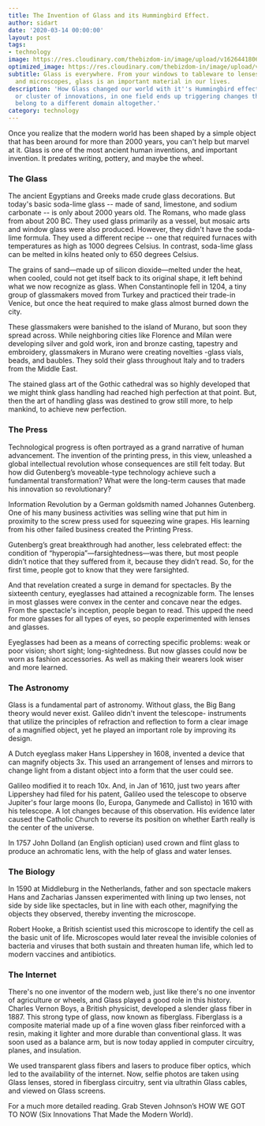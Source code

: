 ```yaml
---
title: The Invention of Glass and its Hummingbird Effect.
author: sidart
date: '2020-03-14 00:00:00'
layout: post
tags:
- technology
image: https://res.cloudinary.com/thebizdom-in/image/upload/v1626441806/Artboard_1_smmdb0.png
optimized_image: https://res.cloudinary.com/thebizdom-in/image/upload/v1626441806/Artboard_1_smmdb0.png
subtitle: Glass is everywhere. From your windows to tableware to lenses in your glasses
  and microscopes, glass is an important material in our lives.
description: 'How Glass changed our world with it''s Hummingbird effect: An innovation,
  or cluster of innovations, in one field ends up triggering changes that seem to
  belong to a different domain altogether.'
category: technology
---
```


Once you realize that the modern world has been shaped by a simple object that has been around for more than 2000 years, you can't help but marvel at it.  Glass is one of the most ancient human inventions, and important invention. It predates writing, pottery, and maybe the wheel. 
### The Glass
The ancient Egyptians and Greeks made crude glass decorations. But today's basic soda-lime glass -- made of sand, limestone, and sodium carbonate -- is only about 2000 years old. The Romans, who made glass from about 200 BC. They used glass primarily as a vessel, but mosaic arts and window glass were also produced. However, they didn't have the soda-lime formula. They used a different recipe -- one that required furnaces with temperatures as high as 1000 degrees Celsius. In contrast, soda-lime glass can be melted in kilns heated only to 650 degrees Celsius.

The grains of sand—made up of silicon dioxide—melted under the heat, when cooled, could not get itself back to its original shape,  it left behind what we now recognize as glass. When Constantinople fell in 1204, a tiny group of glassmakers moved from Turkey and practiced their trade-in Venice, but once the heat required to make glass almost burned down the city. 

These glassmakers were banished to the island of Murano, but soon they spread across. While neighboring cities like Florence and Milan were developing silver and gold work, iron and bronze casting, tapestry and embroidery, glassmakers in Murano were creating novelties -glass vials, beads, and baubles. They sold their glass throughout Italy and to traders from the Middle East.

The stained glass art of the Gothic cathedral was so highly developed that we might think glass handling had reached high perfection at that point. But, then the art of handling glass was destined to grow still more, to help mankind, to achieve new perfection.
### The Press
Technological progress is often portrayed as a grand narrative of human advancement. The invention of the printing press, in this view, unleashed a global intellectual revolution whose consequences are still felt today. But how did Gutenberg’s moveable-type technology achieve such a fundamental transformation? What were the long-term causes that made his innovation so revolutionary?

Information Revolution by a German goldsmith named Johannes Gutenberg. One of his many business activities was selling wine that put him in proximity to the screw press used for squeezing wine grapes. His learning from his other failed business created the Printing Press.

Gutenberg’s great breakthrough had another, less celebrated effect: the condition of “hyperopia”—farsightedness—was there, but most people didn’t notice that they suffered from it, because they didn’t read. So, for the first time, people got to know that they were farsighted.

And that revelation created a surge in demand for spectacles. By the sixteenth century, eyeglasses had attained a recognizable form. The lenses in most glasses were convex in the center and concave near the edges.  From the spectacle's inception, people began to read. This upped the need for more glasses for all types of eyes, so people experimented with lenses and glasses.

Eyeglasses had been as a means of correcting specific problems: weak or poor vision; short sight; long-sightedness. But now glasses could now be worn as fashion accessories. As well as making their wearers look wiser and more learned.

### The Astronomy
Glass is a fundamental part of astronomy. Without glass, the Big Bang theory would never exist. Galileo didn't invent the telescope- instruments that utilize the principles of refraction and reflection to form a clear image of a magnified object, yet he played an important role by improving its design. 

A Dutch eyeglass maker Hans Lippershey in 1608, invented a device that can magnify objects 3x. This used an arrangement of lenses and mirrors to change light from a distant object into a form that the user could see.

Galileo modified it to reach 10x. And, in Jan of 1610, just two years after Lippershey had filed for his patent, Galileo used the telescope to observe  Jupiter's four large moons (Io, Europa, Ganymede and Callisto) in 1610 with his telescope.  A lot changes because of this observation. His evidence later caused the Catholic Church to reverse its position on whether Earth really is the center of the universe. 

In 1757 John Dolland (an English optician) used crown and flint glass to produce an achromatic lens, with the help of glass and water lenses.

### The Biology
In 1590 at Middleburg in the Netherlands, father and son spectacle makers Hans and Zacharias Janssen experimented with lining up two lenses, not side by side like spectacles, but in line with each other, magnifying the objects they observed, thereby inventing the microscope.

Robert Hooke, a British scientist used this microscope to identify the cell as the basic unit of life. 
Microscopes would later reveal the invisible colonies of bacteria and viruses that both sustain and threaten human life, which led to modern vaccines and antibiotics.
 
### The Internet
There's no one inventor of the modern web, just like there's no one inventor of agriculture or wheels, and Glass played a good role in this history. 
Charles Vernon Boys, a British physicist, developed a slender glass fiber in 1887. This strong type of glass, now known as fiberglass. Fiberglass is a composite material made up of a fine woven glass fiber reinforced with a resin, making it lighter and more durable than conventional glass. It was soon used as a balance arm, but is now today applied in computer circuitry, planes, and insulation.

We used transparent glass fibers and lasers to produce fiber optics, which led to the availability of the internet. Now, selfie photos are taken using Glass lenses, stored in fiberglass circuitry, sent via ultrathin Glass cables, and viewed on Glass screens. 

For a much more detailed reading. Grab Steven Johnson’s HOW WE GOT TO NOW (Six Innovations That Made the Modern World).
